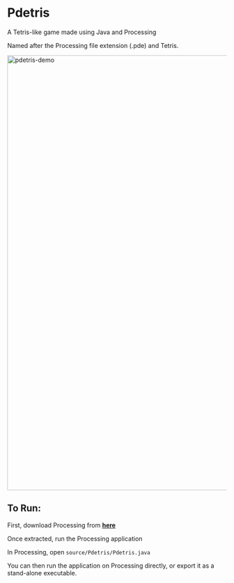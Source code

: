 # Pdetris
A Tetris-like game made using Java and Processing

Named after the Processing file extension (.pde) and Tetris.

<img width="1000" alt="pdetris-demo" src="https://github.com/inner-LMNt/huang-kevin-website/blob/3b9c0ec455c9495da938fad4053425cf3832e5d5/assets/images/projects/Pdetris.png">

## To Run:

First, download Processing from [**here**](https://processing.org/download/)

Once extracted, run the Processing application

In Processing, open ```source/Pdetris/Pdetris.java```

You can then run the application on Processing directly, or export it as a stand-alone executable.
